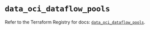 # `data_oci_dataflow_pools`

Refer to the Terraform Registry for docs: [`data_oci_dataflow_pools`](https://registry.terraform.io/providers/hashicorp/oci/7.19.0/docs/data-sources/dataflow_pools).
